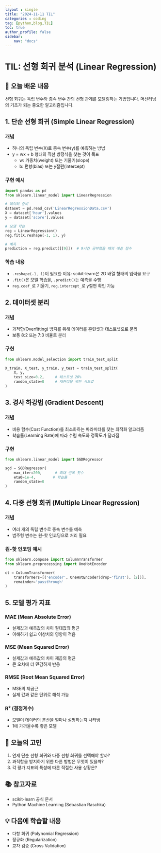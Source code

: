 ```yaml
---
layout : single
title: "2024-11-11 TIL"
categories : coding
tag: [python,blog,TIL]
toc: true
author_profile: false
sidebar:
    nav: "docs"
---
```


# TIL: 선형 회귀 분석 (Linear Regression)

## 📌 오늘 배운 내용
선형 회귀는 독립 변수와 종속 변수 간의 선형 관계를 모델링하는 기법입니다. 머신러닝의 기초가 되는 중요한 알고리즘입니다.

## 1. 단순 선형 회귀 (Simple Linear Regression)

### 개념
- 하나의 독립 변수(X)로 종속 변수(y)를 예측하는 방법
- y = wx + b 형태의 직선 방정식을 찾는 것이 목표
  - w: 가중치(weight) 또는 기울기(slope)
  - b: 편향(bias) 또는 y절편(intercept)

### 구현 예시
```python
import pandas as pd
from sklearn.linear_model import LinearRegression

# 데이터 준비
dataset = pd.read_csv('LinearRegressionData.csv')
X = dataset['hour'].values
y = dataset['score'].values

# 모델 학습
reg = LinearRegression()
reg.fit(X.reshape(-1, 1), y)

# 예측
prediction = reg.predict([[9]])  # 9시간 공부했을 때의 예상 점수
```

### 학습 내용
- `.reshape(-1, 1)`이 필요한 이유: scikit-learn은 2D 배열 형태의 입력을 요구
- `.fit()`은 모델 학습을, `.predict()`는 예측을 수행
- `reg.coef_`로 기울기, `reg.intercept_`로 y절편 확인 가능

## 2. 데이터셋 분리

### 개념
- 과적합(Overfitting) 방지를 위해 데이터를 훈련셋과 테스트셋으로 분리
- 보통 8:2 또는 7:3 비율로 분리

### 구현
```python
from sklearn.model_selection import train_test_split

X_train, X_test, y_train, y_test = train_test_split(
    X, y, 
    test_size=0.2,     # 테스트셋 20%
    random_state=0     # 재현성을 위한 시드값
)
```

## 3. 경사 하강법 (Gradient Descent)

### 개념
- 비용 함수(Cost Function)를 최소화하는 파라미터를 찾는 최적화 알고리즘
- 학습률(Learning Rate)에 따라 수렴 속도와 정확도가 달라짐

### 구현
```python
from sklearn.linear_model import SGDRegressor

sgd = SGDRegressor(
    max_iter=200,      # 최대 반복 횟수
    eta0=1e-4,        # 학습률
    random_state=0
)
```

## 4. 다중 선형 회귀 (Multiple Linear Regression)

### 개념
- 여러 개의 독립 변수로 종속 변수를 예측
- 범주형 변수는 원-핫 인코딩으로 처리 필요

### 원-핫 인코딩 예시
```python
from sklearn.compose import ColumnTransformer
from sklearn.preprocessing import OneHotEncoder

ct = ColumnTransformer(
    transformers=[('encoder', OneHotEncoder(drop='first'), [2])],
    remainder='passthrough'
)
```

## 5. 모델 평가 지표

### MAE (Mean Absolute Error)
- 실제값과 예측값의 차이 절대값의 평균
- 이해하기 쉽고 이상치의 영향이 적음

### MSE (Mean Squared Error)
- 실제값과 예측값의 차이 제곱의 평균
- 큰 오차에 더 민감하게 반응

### RMSE (Root Mean Squared Error)
- MSE의 제곱근
- 실제 값과 같은 단위로 해석 가능

### R² (결정계수)
- 모델이 데이터의 분산을 얼마나 설명하는지 나타냄
- 1에 가까울수록 좋은 모델

## 🤔 오늘의 고민
1. 언제 단순 선형 회귀와 다중 선형 회귀를 선택해야 할까?
2. 과적합을 방지하기 위한 다른 방법은 무엇이 있을까?
3. 각 평가 지표의 특성에 따른 적절한 사용 상황은?

## 📚 참고자료
- scikit-learn 공식 문서
- Python Machine Learning (Sebastian Raschka)

## 💡 다음에 학습할 내용
- 다항 회귀 (Polynomial Regression)
- 정규화 (Regularization)
- 교차 검증 (Cross Validation)